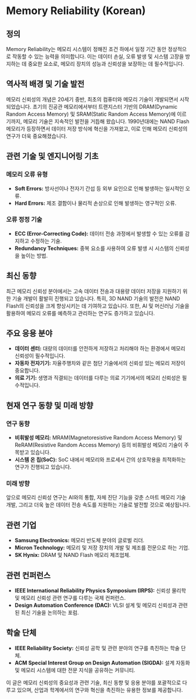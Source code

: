 # Memory Reliability (Korean)

## 정의

Memory Reliability는 메모리 시스템이 정해진 조건 하에서 일정 기간 동안 정상적으로 작동할 수 있는 능력을 의미합니다. 이는 데이터 손실, 오류 발생 및 시스템 고장을 방지하는 데 중요한 요소로, 메모리 장치의 성능과 신뢰성을 보장하는 데 필수적입니다.

## 역사적 배경 및 기술 발전

메모리 신뢰성의 개념은 20세기 중반, 최초의 컴퓨터와 메모리 기술이 개발되면서 시작되었습니다. 초기의 진공관 메모리에서부터 트랜지스터 기반의 DRAM(Dynamic Random Access Memory) 및 SRAM(Static Random Access Memory)에 이르기까지, 메모리 기술은 지속적인 발전을 거듭해 왔습니다. 1990년대에는 NAND Flash 메모리가 등장하면서 데이터 저장 방식에 혁신을 가져왔고, 이로 인해 메모리 신뢰성의 연구가 더욱 중요해졌습니다.

## 관련 기술 및 엔지니어링 기초

### 메모리 오류 유형

- **Soft Errors:** 방사선이나 전자기 간섭 등 외부 요인으로 인해 발생하는 일시적인 오류.
- **Hard Errors:** 제조 결함이나 물리적 손상으로 인해 발생하는 영구적인 오류.

### 오류 정정 기술

- **ECC (Error-Correcting Code):** 데이터 전송 과정에서 발생할 수 있는 오류를 감지하고 수정하는 기술.
- **Redundancy Techniques:** 중복 요소를 사용하여 오류 발생 시 시스템의 신뢰성을 높이는 방법.

## 최신 동향

최근 메모리 신뢰성 분야에서는 고속 데이터 전송과 대용량 데이터 저장을 지원하기 위한 기술 개발이 활발히 진행되고 있습니다. 특히, 3D NAND 기술의 발전은 NAND Flash의 신뢰성을 크게 향상시키는 데 기여하고 있습니다. 또한, AI 및 머신러닝 기술을 활용하여 메모리 오류를 예측하고 관리하는 연구도 증가하고 있습니다.

## 주요 응용 분야

- **데이터 센터:** 대량의 데이터를 안전하게 저장하고 처리해야 하는 환경에서 메모리 신뢰성이 필수적입니다.
- **자동차 전자기기:** 자율주행차와 같은 첨단 기술에서의 신뢰성 있는 메모리 저장이 중요합니다.
- **의료 기기:** 생명과 직결되는 데이터를 다루는 의료 기기에서의 메모리 신뢰성은 필수적입니다.

## 현재 연구 동향 및 미래 방향

### 연구 동향

- **비휘발성 메모리:** MRAM(Magnetoresistive Random Access Memory) 및 ReRAM(Resistive Random Access Memory) 등의 비휘발성 메모리 기술이 주목받고 있습니다.
- **시스템 온 칩(SoC):** SoC 내에서 메모리와 프로세서 간의 상호작용을 최적화하는 연구가 진행되고 있습니다.

### 미래 방향

앞으로 메모리 신뢰성 연구는 AI와의 통합, 자체 진단 기능을 갖춘 스마트 메모리 기술 개발, 그리고 더욱 높은 데이터 전송 속도를 지원하는 기술로 발전할 것으로 예상됩니다.

## 관련 기업

- **Samsung Electronics:** 메모리 반도체 분야의 글로벌 리더.
- **Micron Technology:** 메모리 및 저장 장치의 개발 및 제조를 전문으로 하는 기업.
- **SK Hynix:** DRAM 및 NAND Flash 메모리 제조업체.

## 관련 컨퍼런스

- **IEEE International Reliability Physics Symposium (IRPS):** 신뢰성 물리학 및 메모리 신뢰성 관련 연구를 다루는 국제 컨퍼런스.
- **Design Automation Conference (DAC):** VLSI 설계 및 메모리 신뢰성과 관련된 최신 기술을 논의하는 포럼.

## 학술 단체

- **IEEE Reliability Society:** 신뢰성 공학 및 관련 분야의 연구를 촉진하는 학술 단체.
- **ACM Special Interest Group on Design Automation (SIGDA):** 설계 자동화 및 메모리 시스템에 대한 전문 지식을 공유하는 커뮤니티.

이 글은 메모리 신뢰성의 중요성과 관련 기술, 최신 동향 및 응용 분야를 포괄적으로 다루고 있으며, 산업과 학계에서의 연구와 혁신을 촉진하는 유용한 정보를 제공합니다.